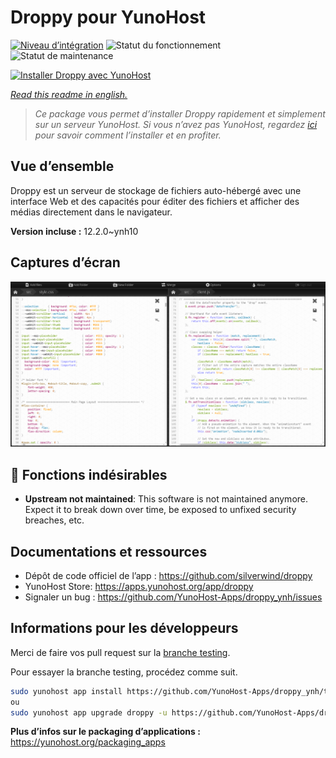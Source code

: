 <!--
N.B.: This README was automatically generated by https://github.com/YunoHost/apps/tree/master/tools/README-generator
It shall NOT be edited by hand.
-->

# Droppy pour YunoHost

[![Niveau d’intégration](https://dash.yunohost.org/integration/droppy.svg)](https://dash.yunohost.org/appci/app/droppy) ![Statut du fonctionnement](https://ci-apps.yunohost.org/ci/badges/droppy.status.svg) ![Statut de maintenance](https://ci-apps.yunohost.org/ci/badges/droppy.maintain.svg)

[![Installer Droppy avec YunoHost](https://install-app.yunohost.org/install-with-yunohost.svg)](https://install-app.yunohost.org/?app=droppy)

*[Read this readme in english.](./README.md)*

> *Ce package vous permet d’installer Droppy rapidement et simplement sur un serveur YunoHost.
Si vous n’avez pas YunoHost, regardez [ici](https://yunohost.org/#/install) pour savoir comment l’installer et en profiter.*

## Vue d’ensemble

Droppy est un serveur de stockage de fichiers auto-hébergé avec une interface Web et des capacités pour éditer des fichiers et afficher des médias directement dans le navigateur.


**Version incluse :** 12.2.0~ynh10

## Captures d’écran

![Capture d’écran de Droppy](./doc/screenshots/screenshot.png)

## :red_circle: Fonctions indésirables

- **Upstream not maintained**: This software is not maintained anymore. Expect it to break down over time, be exposed to unfixed security breaches, etc.

## Documentations et ressources

* Dépôt de code officiel de l’app : <https://github.com/silverwind/droppy>
* YunoHost Store: <https://apps.yunohost.org/app/droppy>
* Signaler un bug : <https://github.com/YunoHost-Apps/droppy_ynh/issues>

## Informations pour les développeurs

Merci de faire vos pull request sur la [branche testing](https://github.com/YunoHost-Apps/droppy_ynh/tree/testing).

Pour essayer la branche testing, procédez comme suit.

``` bash
sudo yunohost app install https://github.com/YunoHost-Apps/droppy_ynh/tree/testing --debug
ou
sudo yunohost app upgrade droppy -u https://github.com/YunoHost-Apps/droppy_ynh/tree/testing --debug
```

**Plus d’infos sur le packaging d’applications :** <https://yunohost.org/packaging_apps>